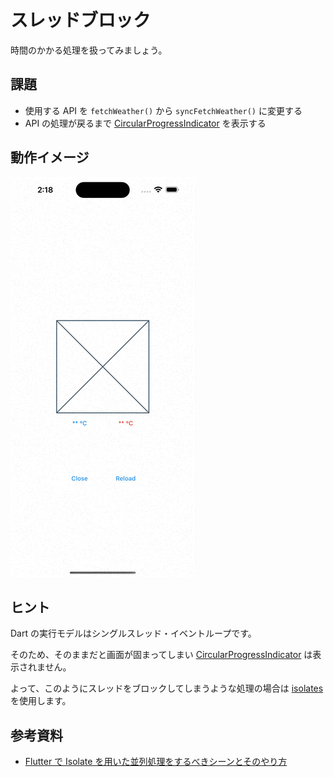# スレッドブロック

時間のかかる処理を扱ってみましょう。

## 課題

- 使用する API を `fetchWeather()` から `syncFetchWeather()` に変更する
- API の処理が戻るまで [CircularProgressIndicator] を表示する

## 動作イメージ

![demo]

## ヒント

Dart の実行モデルはシングルスレッド・イベントループです。

そのため、そのままだと画面が固まってしまい [CircularProgressIndicator] は表示されません。

よって、このようにスレッドをブロックしてしまうような処理の場合は [isolates] を使用します。

## 参考資料

- [Flutter で Isolate を用いた並列処理をするべきシーンとそのやり方]

<!-- Links -->

[CircularProgressIndicator]: https://api.flutter.dev/flutter/material/CircularProgressIndicator-class.html

[demo]: images/thread_block/demo.gif

[isolates]: https://dart.dev/guides/language/concurrency#how-isolates-work

[Flutter で Isolate を用いた並列処理をするべきシーンとそのやり方]: https://medium.com/flutter-jp/isolate-a3f6eab488b5
